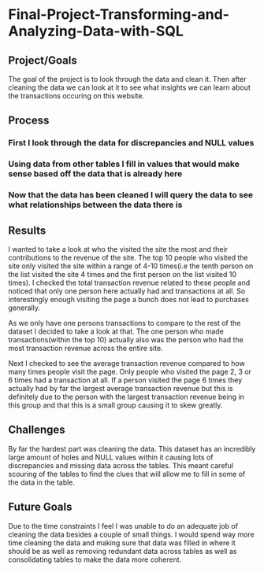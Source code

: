 # Final-Project-Transforming-and-Analyzing-Data-with-SQL

## Project/Goals
The goal of the project is to look through the data and clean it. Then after cleaning
the data we can look at it to see what insights we can learn about the transactions
occuring on this website.

## Process
### First I look through the data for discrepancies and NULL values 
### Using data from other tables I fill in values that would make sense based off the data that is already here
### Now that the data has been cleaned I will query the data to see what relationships between the data there is

## Results

I wanted to take a look at who the visited the site the most and their contributions to the revenue of the site.
The top 10 people who visited the site only visited the site within a range of 4-10 times(i.e the tenth person
on the list visited the site 4 times and the first person on the list visited 10 times). I checked the total
transaction revenue related to these people and noticed that only one person here actually had and transactions at all.
So interestingly enough visiting the page a bunch does not lead to purchases generally. 

As we only have one persons transactions to compare to the rest of the dataset I decided to take a look at that. 
The one person who made transactions(within the top 10) actually also was the person who had the most transaction revenue
across the entire site.

Next I checked to see the average transaction revenue compared to how many times people visit the page. Only people who visited
the page 2, 3 or 6 times had a transaction at all. If a person visited the page 6 times they actually had by far the largest
average transaction revenue but this is definitely due to the person with the largest transaction revenue being in this group
and that this is a small group causing it to skew greatly.

## Challenges 

By far the hardest part was cleaning the data. This dataset has an incredibly large amount of holes and NULL values
within it causing lots of discrepancies and missing data across the tables. This meant careful scouring of the tables
to find the clues that will allow me to fill in some of the data in the table. 

## Future Goals

Due to the time constraints I feel I was unable to do an adequate job of cleaning the data besides a couple of small things.
I would spend way more time cleaning the data and making sure that data was filled in where it should be as well as 
removing redundant data across tables as well as consolidating tables to make the data more coherent.
